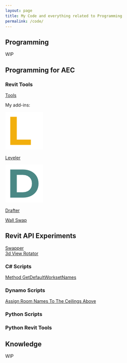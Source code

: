 ```yaml
---
layout: page
title: My Code and everything related to Programming
permalink: /code/
---
```



## Programming

WIP

## Programming for AEC

### Revit Tools

[Tools](https://w7k.pl/tools/)  

My add-ins: 
  
<p><a href="https://w7k.pl/tools/leveler/"><img src="/images/Logos/Leveler_Icon.png" style="width:120px;height:120px;"></a></p>  
<p><a href="https://w7k.pl/tools/leveler/">Leveler</a></p>  
  
<p><a href="https://w7k.pl/tools/drafter/"><img src="/images/Logos/Drafter_Icon.png" style="width:120px;height:120px;"></a></p>  
<p><a href="https://w7k.pl/tools/drafter/">Drafter</a></p>  
  
[Wall Swap](https://w7k.pl/tools/wallswap/)  

## Revit API Experiments 

[Swapper](https://w7k.pl/ExperimentSwapper//)  
[3d View Rotator](https://w7k.pl/CSharp-GetDefaultWorksetNames/)  

### C# Scripts

[Method GetDefaultWorksetNames](https://w7k.pl/CSharp-GetDefaultWorksetNames/)  

### Dynamo Scripts

[Assign Room Names To The Ceilings Above](https://w7k.pl/DynamoScript-AssignRoomToCeiling/)

### Python Scripts

### Python Revit Tools

## Knowledge 

WIP
